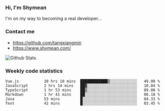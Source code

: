 ### Hi, I'm Shymean

I'm on my way to becoming a real developer...

### Contact me

- <https://github.com/tangxiangmin>
- <https://www.shymean.com/>

![Github Stats](https://github-readme-stats.vercel.app/api?username=tangxiangmin&show_icons=true&theme=dark)


###  Weekly code statistics

<!--START_SECTION:waka-->

```text
Vue.js           10 hrs 10 mins  ████████████▒░░░░░░░░░░░░   49.08 %
JavaScript       2 hrs 14 mins   ██▓░░░░░░░░░░░░░░░░░░░░░░   10.84 %
TypeScript       1 hr 53 mins    ██▒░░░░░░░░░░░░░░░░░░░░░░   09.08 %
Markdown         1 hr 41 mins    ██░░░░░░░░░░░░░░░░░░░░░░░   08.18 %
Java             53 mins         █░░░░░░░░░░░░░░░░░░░░░░░░   04.33 %
Text             42 mins         █░░░░░░░░░░░░░░░░░░░░░░░░   03.45 %
```

<!--END_SECTION:waka-->